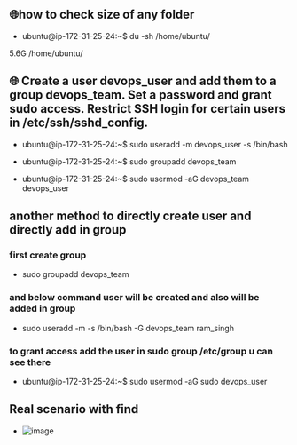 ## 🌐how to check size of any folder 

- ubuntu@ip-172-31-25-24:~$ du -sh /home/ubuntu/

5.6G    /home/ubuntu/



## 🌐 Create a user devops_user and add them to a group devops_team. Set a password and grant sudo access. Restrict SSH login for certain users in /etc/ssh/sshd_config.


- ubuntu@ip-172-31-25-24:~$ sudo useradd -m devops_user -s /bin/bash

- ubuntu@ip-172-31-25-24:~$ sudo groupadd devops_team

- ubuntu@ip-172-31-25-24:~$ sudo usermod -aG devops_team devops_user


## another method to directly create user and directly add in group


### first create group 

- sudo groupadd devops_team

### and below command user will be created and also will be added in group 

- sudo useradd -m -s /bin/bash -G devops_team ram_singh

### to grant access add the user in sudo group /etc/group u can see there 

- ubuntu@ip-172-31-25-24:~$ sudo usermod -aG sudo devops_user




## Real scenario with find 
- ![image](https://github.com/user-attachments/assets/222f9028-907a-4f67-98a8-ef917f4d617b)

























